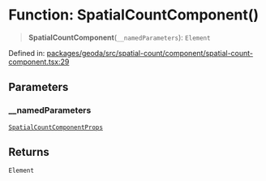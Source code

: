 # Function: SpatialCountComponent()

> **SpatialCountComponent**(`__namedParameters`): `Element`

Defined in: [packages/geoda/src/spatial-count/component/spatial-count-component.tsx:29](https://github.com/GeoDaCenter/openassistant/blob/a9f2271d1019f6c25c10dd4b3bdb64fcf16999b2/packages/geoda/src/spatial-count/component/spatial-count-component.tsx#L29)

## Parameters

### \_\_namedParameters

[`SpatialCountComponentProps`](../type-aliases/SpatialCountComponentProps.md)

## Returns

`Element`
